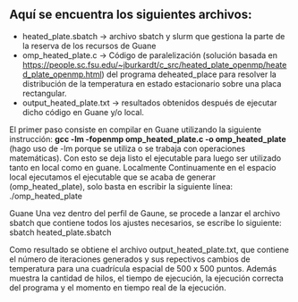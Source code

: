 ## Aquí se encuentra los siguientes archivos:

- heated_plate.sbatch -> archivo sbatch y slurm que gestiona la parte de la reserva de los recursos de Guane <br/>
- omp_heated_plate.c -> Código de paralelización (solución basada en https://people.sc.fsu.edu/~jburkardt/c_src/heated_plate_openmp/heated_plate_openmp.html) del programa deheated_place para resolver la distribución de la temperatura en estado estacionario sobre una placa rectangular. <br/>
- output_heated_plate.txt -> resultados obtenidos después de ejecutar dicho código en Guane y/o local.<br/>

El primer paso consiste en compilar en Guane utilizando la siguiente instrucción: **gcc -lm -fopenmp omp_heated_plate.c -o omp_heated_plate** (hago uso de -lm porque se utiliza o se trabaja con operaciones matemáticas). Con esto se deja listo el ejecutable para luego ser utilizado tanto en local como en guane.
Localmente
Continuamente en el espacio local ejecutamos el ejecutable que se acaba de generar (omp_heated_plate), solo basta en escribir la siguiente línea: ./omp_heated_plate

Guane 
Una vez dentro del perfil de Gaune, se procede a lanzar el archivo sbatch que contiene todos los ajustes necesarios, se escribe lo siguiente: sbatch heated_plate.sbatch

Como resultado se obtiene el archivo output_heated_plate.txt, que contiene el número de iteraciones generados y sus repectivos cambios de temperatura para una cuadrícula espacial de 500 x 500 puntos. Además muestra la cantidad de hilos, el tiempo de ejecución, la ejecución correcta del programa y el momento en tiempo real de la ejecución.
